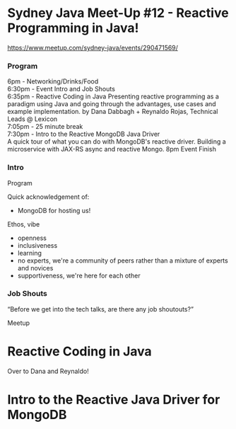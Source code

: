 # Sydney Java Meet-Up #12 - Reactive Programming in Java!
https://www.meetup.com/sydney-java/events/290471569/

### Program
6pm - Networking/Drinks/Food  
6:30pm - Event Intro and Job Shouts  
6:35pm - Reactive Coding in Java
Presenting reactive programming as a paradigm using Java and going through the advantages, use cases and example implementation.
by Dana Dabbagh + Reynaldo Rojas, Technical Leads @ Lexicon  
7:05pm - 25 minute break  
7:30pm - Intro to the Reactive MongoDB Java Driver  
A quick tour of what you can do with MongoDB's reactive driver. Building a microservice with JAX-RS async and reactive Mongo.
8pm Event Finish

### Intro
Program

Quick acknowledgement of:
* MongoDB for hosting us!

Ethos, vibe
* openness
* inclusiveness
* learning
* no experts, we're a community of peers rather than a mixture of experts and novices
* supportiveness, we're here for each other

### Job Shouts
“Before we get into the tech talks, are there any job shoutouts?”


Meetup

# Reactive Coding in Java
Over to Dana and Reynaldo!

# Intro to the Reactive Java Driver for MongoDB


